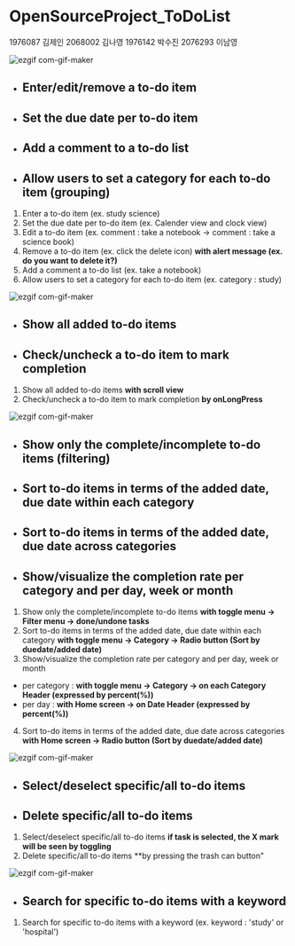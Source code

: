 # OpenSourceProject_ToDoList  
1976087 김제인 2068002 김나영 1976142 박수진 2076293 이남영   

![ezgif com-gif-maker](https://user-images.githubusercontent.com/90603530/146142682-315e57a6-a39a-4bb4-aec5-6ebed1f4504c.gif)
* ## **Enter/edit/remove a to-do item**  
* ## **Set the due date per to-do item**  
* ## **Add a comment to a to-do list** 
* ## **Allow users to set a category for each to-do item (grouping)** 
1. Enter a to-do item (ex. study science)
2. Set the due date per to-do item (ex. Calender view and clock view)
3. Edit a to-do item (ex. comment : take a notebook -> comment : take a science book)
4. Remove a to-do item (ex. click the delete icon) **with alert message (ex. do you want to delete it?)**
5. Add a comment a to-do list (ex. take a notebook)
6. Allow users to set a category for each to-do item (ex. category : study)    


![ezgif com-gif-maker](https://user-images.githubusercontent.com/90603530/146142076-86cf188c-2422-47cc-bf6a-bd823f82c92b.gif)
* ## **Show all added to-do items**
* ## **Check/uncheck a to-do item to mark completion**
1. Show all added to-do items **with scroll view**
2. Check/uncheck a to-do item to mark completion **by onLongPress**    


![ezgif com-gif-maker](https://user-images.githubusercontent.com/90603530/146144129-727de7c2-f731-49b0-bfd4-5565d46ba357.gif)
* ## **Show only the complete/incomplete to-do items (filtering)**  
* ## **Sort to-do items in terms of the added date, due date within each category** 
* ## **Sort to-do items in terms of the added date, due date across categories**  
* ## **Show/visualize the completion rate per category and per day, week or month**  
1. Show only the complete/incomplete to-do items **with toggle menu -> Filter menu -> done/undone tasks**
2. Sort to-do items in terms of the added date, due date within each category **with toggle menu -> Category -> Radio button (Sort by duedate/added date)**
3. Show/visualize the completion rate per category and per day, week or month 
 * per category : **with toggle menu -> Category -> on each Category Header (expressed by percent(%))**
 * per day : **with Home screen -> on Date Header (expressed by percent(%))**
4. Sort to-do items in terms of the added date, due date across categories **with Home screen ->  Radio button (Sort by duedate/added date)**  


![ezgif com-gif-maker](https://user-images.githubusercontent.com/90603530/146145363-28394ada-15db-4a58-9cfe-8ab60b055a88.gif)
* ## **Select/deselect specific/all to-do items**
* ## **Delete specific/all to-do items**  
1. Select/deselect specific/all to-do items **if task is selected, the X mark will be seen by toggling**
2. Delete specific/all to-do items **by pressing the trash can button"  


![ezgif com-gif-maker](https://user-images.githubusercontent.com/90603530/146144886-b7cf0bb4-b1f4-48ea-923f-a286d354255a.gif)
* ## **Search for specific to-do items with a keyword**  
1. Search for specific to-do items with a keyword (ex. keyword : 'study' or 'hospital')


